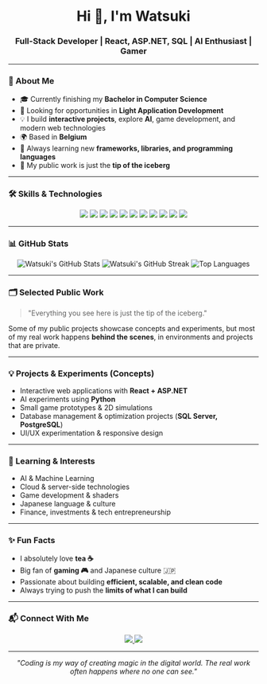 <!-- ========================== -->
<!-- WATSUKI - GITHUB PROFILE README -->
<!-- ========================== -->

<h1 align="center">Hi 👋, I'm Watsuki</h1>
<h3 align="center">Full-Stack Developer | React, ASP.NET, SQL | AI Enthusiast | Gamer</h3>

---

### 🚀 About Me
- 🎓 Currently finishing my **Bachelor in Computer Science**  
- 💼 Looking for opportunities in **Light Application Development**  
- 💡 I build **interactive projects**, explore **AI**, game development, and modern web technologies  
- 🌍 Based in **Belgium**  
- 🌱 Always learning new **frameworks, libraries, and programming languages**  
- 🔗 My public work is just the **tip of the iceberg**  

---

### 🛠️ Skills & Technologies
<p align="center">
  <img src="https://img.shields.io/badge/C-239120?style=for-the-badge&logo=c&logoColor=white" />
  <img src="https://img.shields.io/badge/C%23-239120?style=for-the-badge&logo=c-sharp&logoColor=white" />
  <img src="https://img.shields.io/badge/React-61DAFB?style=for-the-badge&logo=react&logoColor=black" />
  <img src="https://img.shields.io/badge/ASP.NET-512BD4?style=for-the-badge&logo=dot-net&logoColor=white" />
  <img src="https://img.shields.io/badge/SQL-00758F?style=for-the-badge&logo=postgresql&logoColor=white" />
  <img src="https://img.shields.io/badge/JavaScript-F7DF1E?style=for-the-badge&logo=javascript&logoColor=black" />
  <img src="https://img.shields.io/badge/Python-3776AB?style=for-the-badge&logo=python&logoColor=white" />
  <img src="https://img.shields.io/badge/HTML5-E34F26?style=for-the-badge&logo=html5&logoColor=white" />
  <img src="https://img.shields.io/badge/CSS3-1572B6?style=for-the-badge&logo=css3&logoColor=white" />
  <img src="https://img.shields.io/badge/Git-F05032?style=for-the-badge&logo=git&logoColor=white" />
  <img src="https://img.shields.io/badge/GitHub-181717?style=for-the-badge&logo=github&logoColor=white" />
</p>

---

### 📊 GitHub Stats
<p align="center">
  <img src="https://github-readme-stats.vercel.app/api?username=Watsuki&show_icons=true&theme=radical&hide=prs" alt="Watsuki's GitHub Stats" />
  <img src="https://github-readme-streak-stats.herokuapp.com/?user=Watsuki&theme=radical" alt="Watsuki's GitHub Streak" />
  <img src="https://github-readme-stats.vercel.app/api/top-langs/?username=Watsuki&layout=compact&theme=radical" alt="Top Languages" />
</p>

---

### 🗂️ Selected Public Work
> "Everything you see here is just the tip of the iceberg."  

Some of my public projects showcase concepts and experiments, but most of my real work happens **behind the scenes**, in environments and projects that are private.  

---

### 💡 Projects & Experiments (Concepts)
- Interactive web applications with **React + ASP.NET**  
- AI experiments using **Python**  
- Small game prototypes & 2D simulations  
- Database management & optimization projects (**SQL Server, PostgreSQL**)  
- UI/UX experimentation & responsive design  

---

### 🌱 Learning & Interests
- AI & Machine Learning  
- Cloud & server-side technologies  
- Game development & shaders  
- Japanese language & culture  
- Finance, investments & tech entrepreneurship  

---

### ✨ Fun Facts
- I absolutely love **tea ☕**  
- Big fan of **gaming 🎮** and Japanese culture 🇯🇵  
- Passionate about building **efficient, scalable, and clean code**  
- Always trying to push the **limits of what I can build**  

---

### 📬 Connect With Me
<p align="center">
  <a href="https://linkedin.com/in/Watsuki" target="_blank">
    <img src="https://img.shields.io/badge/LinkedIn-0A66C2?style=for-the-badge&logo=linkedin&logoColor=white" />
  </a>
  <a href="https://twitter.com/Watsuki" target="_blank">
    <img src="https://img.shields.io/badge/Twitter-1DA1F2?style=for-the-badge&logo=twitter&logoColor=white" />
  </a>
</p>

---

<p align="center">
  <i>"Coding is my way of creating magic in the digital world. The real work often happens where no one can see."</i>
</p>
